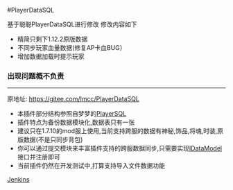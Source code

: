 #PlayerDataSQL

基于聪聪PlayerDataSQL进行修改
修改内容如下
+ 精简只剩下1.12.2原版数据
+ 不同步玩家血量数据(修复AP卡血BUG）
+ 增加数据加载时提示玩家
### 出现问题概不负责
---
原地址: https://gitee.com/Imcc/PlayerDataSQL

+ 本插件部分结构参照自梦梦的[PlayerSQL](https://github.com/caoli5288/PlayerSQL/)
+ 插件特点为备份数据模块化,数据表只有一张
+ 建议只在1.7.10的mod服上使用,当前支持跨服的数据有神秘,饰品,将魂,时装,原版数据(不是只同步背包)
+ 你可以通过提交模块来丰富插件支持的跨服数据同步,只需要实现[IDataModel](https://gitee.com/Imcc/PlayerDataSQL/blob/master/src/main/java/cc/bukkitPlugin/pds/api/IDataModel.java)接口并注册即可
+ 当前插件仍然在开发测试中,打算支持导入文件数据功能


[Jenkins](https://ci.xjboss.net/job/PlayerDataSQL/)
